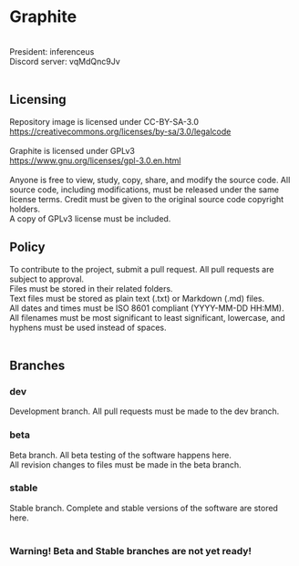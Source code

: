 # Graphite
<br/>
President: inferenceus<br/>
Discord server: vqMdQnc9Jv<br/>
<br/>

## Licensing
Repository image is licensed under CC-BY-SA-3.0<br/>
https://creativecommons.org/licenses/by-sa/3.0/legalcode<br/>
<br/>
Graphite is licensed under GPLv3<br/>
https://www.gnu.org/licenses/gpl-3.0.en.html<br/>
<br/>
Anyone is free to view, study, copy, share, and modify the source code. All source code, including modifications,
must be released under the same license terms. Credit must be given to the original source code copyright holders.<br/>
A copy of GPLv3 license must be included.
<br/>

## Policy
To contribute to the project, submit a pull request. All pull requests are subject to approval.<br/>
Files must be stored in their related folders.<br/>
Text files must be stored as plain text (.txt) or Markdown (.md) files.<br/>
All dates and times must be ISO 8601 compliant (YYYY-MM-DD HH:MM).<br/>
All filenames must be most significant to least significant, lowercase, and hyphens must be used instead of spaces.<br/>
<br/>

## Branches

### dev
Development branch. All pull requests must be made to the dev branch.<br/>

### beta
Beta branch. All beta testing of the software happens here.<br/>
All revision changes to files must be made in the beta branch.<br/>

### stable
Stable branch. Complete and stable versions of the software are stored here.<br/>
<br/>
### Warning! Beta and Stable branches are not yet ready!
